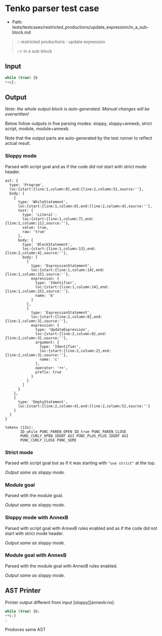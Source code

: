 # Tenko parser test case

- Path: tests/testcases/restricted_productions/update_expression/in_a_sub-block.md

> :: restricted productions : update expression
>
> ::> in a sub-block

## Input

`````js
while (true) {b
++c};
`````

## Output

_Note: the whole output block is auto-generated. Manual changes will be overwritten!_

Below follow outputs in five parsing modes: sloppy, sloppy+annexb, strict script, module, module+annexb.

Note that the output parts are auto-generated by the test runner to reflect actual result.

### Sloppy mode

Parsed with script goal and as if the code did not start with strict mode header.

`````
ast: {
  type: 'Program',
  loc:{start:{line:1,column:0},end:{line:2,column:5},source:''},
  body: [
    {
      type: 'WhileStatement',
      loc:{start:{line:1,column:0},end:{line:2,column:4},source:''},
      test: {
        type: 'Literal',
        loc:{start:{line:1,column:7},end:{line:1,column:11},source:''},
        value: true,
        raw: 'true'
      },
      body: {
        type: 'BlockStatement',
        loc:{start:{line:1,column:13},end:{line:2,column:4},source:''},
        body: [
          {
            type: 'ExpressionStatement',
            loc:{start:{line:1,column:14},end:{line:1,column:15},source:''},
            expression: {
              type: 'Identifier',
              loc:{start:{line:1,column:14},end:{line:1,column:15},source:''},
              name: 'b'
            }
          },
          {
            type: 'ExpressionStatement',
            loc:{start:{line:2,column:0},end:{line:2,column:3},source:''},
            expression: {
              type: 'UpdateExpression',
              loc:{start:{line:2,column:0},end:{line:2,column:3},source:''},
              argument: {
                type: 'Identifier',
                loc:{start:{line:2,column:2},end:{line:2,column:3},source:''},
                name: 'c'
              },
              operator: '++',
              prefix: true
            }
          }
        ]
      }
    },
    {
      type: 'EmptyStatement',
      loc:{start:{line:2,column:4},end:{line:2,column:5},source:''}
    }
  ]
}

tokens (13x):
       ID_while PUNC_PAREN_OPEN ID_true PUNC_PAREN_CLOSE
       PUNC_CURLY_OPEN IDENT ASI PUNC_PLUS_PLUS IDENT ASI
       PUNC_CURLY_CLOSE PUNC_SEMI
`````

### Strict mode

Parsed with script goal but as if it was starting with `"use strict"` at the top.

_Output same as sloppy mode._

### Module goal

Parsed with the module goal.

_Output same as sloppy mode._

### Sloppy mode with AnnexB

Parsed with script goal with AnnexB rules enabled and as if the code did not start with strict mode header.

_Output same as sloppy mode._

### Module goal with AnnexB

Parsed with the module goal with AnnexB rules enabled.

_Output same as sloppy mode._

## AST Printer

Printer output different from input [sloppy][annexb:no]:

````js
while (true) {b;
++c;}
;
````

Produces same AST
